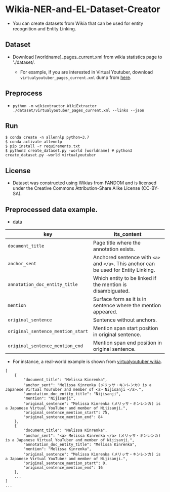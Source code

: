 # Wikia-NER-and-EL-Dataset-Creator
* You can create datasets from Wikia that can be used for entity recognition and Entity Linking.

## Dataset
* Download [worldname]_pages_current.xml from wikia statistics page to './dataset/.

  * For example, if you are interested in Virtual Youtuber, download `virtualyoutuber_pages_current.xml` dump from [here](https://virtualyoutuber.fandom.com/wiki/Special:Statistics).

## Preprocess
* `python -m wikiextractor.WikiExtractor ./dataset/virtualyoutuber_pages_current.xml --links --json`

## Run
```
$ conda create -n allennlp python=3.7
$ conda activate allennlp
$ pip install -r requirements.txt
$ python3 create_dataset.py -world [worldname] # python3 create_dataset.py -world virtualyoutuber
```

## License
* Dataset was constructed using Wikias from FANDOM and is licensed under the Creative Commons Attribution-Share Alike License (CC-BY-SA).

## Preprocessed data example.
* [data](https://drive.google.com/drive/folders/1gvqrj9f4IVi3lscwsa_EdAp0I4CpNTAe?usp=sharing)

| key                             | its_content                                                                          | 
| ------------------------------- | ------------------------------------------------------------------------------------ | 
| `document_title`                  | Page title where the annotation exists.                                              | 
| `anchor_sent`                     | Anchored sentence with `<a>` and `</a>`. This anchor can be used for Entity Linking. | 
| `annotation_doc_entity_title`     | Which entity to be linked if the mention is disambiguated.                           | 
| `mention`                         | Surface form as it is in sentence where the mention appeared.                        | 
| `original_sentence`               | Sentence without anchors.                                                            | 
| `original_sentence_mention_start` | Mention span start position in original sentence.                                    | 
| `original_sentence_mention_end`   | Mention span end position in original sentence.                                      | 


* For instance, a real-world example is shown from [virtualyoutuber wikia](https://virtualyoutuber.fandom.com/).
```python3
[
    {
        "document_title": "Melissa Kinrenka",
        "anchor_sent": "Melissa Kinrenka (メリッサ・キンレンカ) is a Japanese Virtual YouTuber and member of <a> Nijisanji </a>.",
        "annotation_doc_entity_title": "Nijisanji",
        "mention": "Nijisanji",
        "original_sentence": "Melissa Kinrenka (メリッサ・キンレンカ) is a Japanese Virtual YouTuber and member of Nijisanji.",
        "original_sentence_mention_start": 75,
        "original_sentence_mention_end": 84
    },
    {
        "document_title": "Melissa Kinrenka",
        "anchor_sent": "<a> Melissa Kinrenka </a> (メリッサ・キンレンカ) is a Japanese Virtual YouTuber and member of Nijisanji.",
        "annotation_doc_entity_title": "Melissa Kinrenka",
        "mention": "Melissa Kinrenka",
        "original_sentence": "Melissa Kinrenka (メリッサ・キンレンカ) is a Japanese Virtual YouTuber and member of Nijisanji.",
        "original_sentence_mention_start": 0,
        "original_sentence_mention_end": 16
    },
    ...
]
...

```